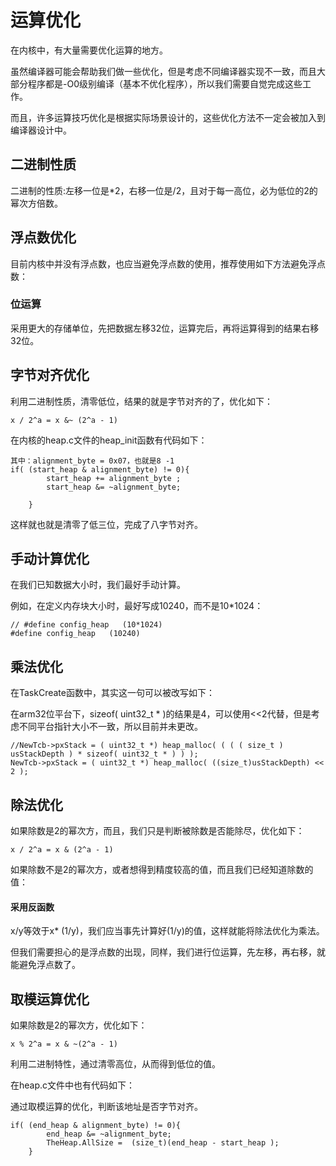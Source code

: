 # 运算优化

在内核中，有大量需要优化运算的地方。

虽然编译器可能会帮助我们做一些优化，但是考虑不同编译器实现不一致，而且大部分程序都是-O0级别编译（基本不优化程序），所以我们需要自觉完成这些工作。

而且，许多运算技巧优化是根据实际场景设计的，这些优化方法不一定会被加入到编译器设计中。

## 二进制性质

二进制的性质:左移一位是*2，右移一位是/2，且对于每一高位，必为低位的2的幂次方倍数。

## 浮点数优化

目前内核中并没有浮点数，也应当避免浮点数的使用，推荐使用如下方法避免浮点数：

### 位运算

采用更大的存储单位，先把数据左移32位，运算完后，再将运算得到的结果右移32位。



## 字节对齐优化

利用二进制性质，清零低位，结果的就是字节对齐的了，优化如下：

```
x / 2^a = x &~ (2^a - 1)
```

在内核的heap.c文件的heap_init函数有代码如下：

```
其中：alignment_byte = 0x07，也就是8 -1
if( (start_heap & alignment_byte) != 0){
        start_heap += alignment_byte ;
        start_heap &= ~alignment_byte;
        
    }
```

这样就也就是清零了低三位，完成了八字节对齐。



## 手动计算优化

在我们已知数据大小时，我们最好手动计算。

例如，在定义内存块大小时，最好写成10240，而不是10*1024：

```
// #define config_heap   (10*1024)
#define config_heap   (10240)
```





## 乘法优化

在TaskCreate函数中，其实这一句可以被改写如下：

在arm32位平台下，sizeof( uint32_t * )的结果是4，可以使用<<2代替，但是考虑不同平台指针大小不一致，所以目前并未更改。

```
//NewTcb->pxStack = ( uint32_t *) heap_malloc( ( ( ( size_t ) usStackDepth ) * sizeof( uint32_t * ) ) );
NewTcb->pxStack = ( uint32_t *) heap_malloc( ((size_t)usStackDepth) << 2 );
```



## 除法优化

如果除数是2的幂次方，而且，我们只是判断被除数是否能除尽，优化如下：

```
x / 2^a = x & (2^a - 1)
```

如果除数不是2的幂次方，或者想得到精度较高的值，而且我们已经知道除数的值：

#### 采用反函数

x/y等效于x* (1/y)，我们应当事先计算好(1/y)的值，这样就能将除法优化为乘法。

但我们需要担心的是浮点数的出现，同样，我们进行位运算，先左移，再右移，就能避免浮点数了。



## 取模运算优化

如果除数是2的幂次方，优化如下：

```
x % 2^a = x & ~(2^a - 1)
```

利用二进制特性，通过清零高位，从而得到低位的值。

在heap.c文件中也有代码如下：

通过取模运算的优化，判断该地址是否字节对齐。

```
if( (end_heap & alignment_byte) != 0){
        end_heap &= ~alignment_byte;
        TheHeap.AllSize =  (size_t)(end_heap - start_heap );
    }
```

